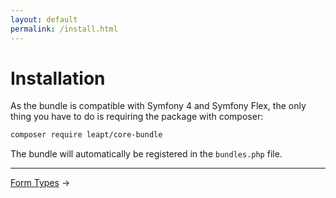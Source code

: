```yaml
---
layout: default
permalink: /install.html
---
```


# Installation

As the bundle is compatible with Symfony 4 and Symfony Flex, the only thing you have to do 
is requiring the package with composer:

```bash
composer require leapt/core-bundle
```

The bundle will automatically be registered in the `bundles.php` file.

----------

[Form Types](/form_types.html) &rarr;
